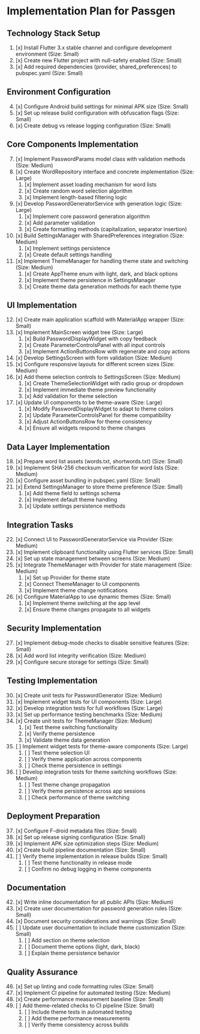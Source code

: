 # Implementation Plan for Passgen

## Technology Stack Setup
1. [x] Install Flutter 3.x stable channel and configure development environment (Size: Small)
2. [x] Create new Flutter project with null-safety enabled (Size: Small)
3. [x] Add required dependencies (provider, shared_preferences) to pubspec.yaml (Size: Small)

## Environment Configuration
4. [x] Configure Android build settings for minimal APK size (Size: Small)
5. [x] Set up release build configuration with obfuscation flags (Size: Small)
6. [x] Create debug vs release logging configuration (Size: Small)

## Core Components Implementation
7. [x] Implement PasswordParams model class with validation methods (Size: Medium)
8. [x] Create WordRepository interface and concrete implementation (Size: Large)
   1. [x] Implement asset loading mechanism for word lists
   2. [x] Create random word selection algorithm
   3. [x] Implement length-based filtering logic
9. [x] Develop PasswordGeneratorService with generation logic (Size: Large)
   1. [x] Implement core password generation algorithm
   2. [x] Add parameter validation
   3. [x] Create formatting methods (capitalization, separator insertion)
10. [x] Build SettingsManager with SharedPreferences integration (Size: Medium)
    1. [x] Implement settings persistence
    2. [x] Create default settings handling
11. [x] Implement ThemeManager for handling theme state and switching (Size: Medium)
    1. [x] Create AppTheme enum with light, dark, and black options
    2. [x] Implement theme persistence in SettingsManager
    3. [x] Create theme data generation methods for each theme type

## UI Implementation
12. [x] Create main application scaffold with MaterialApp wrapper (Size: Small)
13. [x] Implement MainScreen widget tree (Size: Large)
    1. [x] Build PasswordDisplayWidget with copy feedback
    2. [x] Create ParameterControlsPanel with all input controls
    3. [x] Implement ActionButtonsRow with regenerate and copy actions
14. [x] Develop SettingsScreen with form validation (Size: Medium)
15. [x] Configure responsive layouts for different screen sizes (Size: Medium)
16. [x] Add theme selection controls to SettingsScreen (Size: Medium)
    1. [x] Create ThemeSelectionWidget with radio group or dropdown
    2. [x] Implement immediate theme preview functionality
    3. [x] Add validation for theme selection
17. [x] Update UI components to be theme-aware (Size: Large)
    1. [x] Modify PasswordDisplayWidget to adapt to theme colors
    2. [x] Update ParameterControlsPanel for theme compatibility
    3. [x] Adjust ActionButtonsRow for theme consistency
    4. [x] Ensure all widgets respond to theme changes

## Data Layer Implementation
18. [x] Prepare word list assets (words.txt, shortwords.txt) (Size: Small)
19. [x] Implement SHA-256 checksum verification for word lists (Size: Medium)
20. [x] Configure asset bundling in pubspec.yaml (Size: Small)
21. [x] Extend SettingsManager to store theme preference (Size: Small)
    1. [x] Add theme field to settings schema
    2. [x] Implement default theme handling
    3. [x] Update settings persistence methods

## Integration Tasks
22. [x] Connect UI to PasswordGeneratorService via Provider (Size: Medium)
23. [x] Implement clipboard functionality using Flutter services (Size: Small)
24. [x] Set up state management between screens (Size: Medium)
25. [x] Integrate ThemeManager with Provider for state management (Size: Medium)
    1. [x] Set up Provider for theme state
    2. [x] Connect ThemeManager to UI components
    3. [x] Implement theme change notifications
26. [x] Configure MaterialApp to use dynamic themes (Size: Small)
    1. [x] Implement theme switching at the app level
    2. [x] Ensure theme changes propagate to all widgets

## Security Implementation
27. [x] Implement debug-mode checks to disable sensitive features (Size: Small)
28. [x] Add word list integrity verification (Size: Medium)
29. [x] Configure secure storage for settings (Size: Small)

## Testing Implementation
30. [x] Create unit tests for PasswordGenerator (Size: Medium)
31. [x] Implement widget tests for UI components (Size: Large)
32. [x] Develop integration tests for full workflows (Size: Large)
33. [x] Set up performance testing benchmarks (Size: Medium)
34. [x] Create unit tests for ThemeManager (Size: Medium)
    1. [x] Test theme switching functionality
    2. [x] Verify theme persistence
    3. [x] Validate theme data generation
35. [ ] Implement widget tests for theme-aware components (Size: Large)
    1. [ ] Test theme selection UI
    2. [ ] Verify theme application across components
    3. [ ] Check theme persistence in settings
36. [ ] Develop integration tests for theme switching workflows (Size: Medium)
    1. [ ] Test theme change propagation
    2. [ ] Verify theme persistence across app sessions
    3. [ ] Check performance of theme switching

## Deployment Preparation
37. [x] Configure F-droid metadata files (Size: Small)
38. [x] Set up release signing configuration (Size: Small)
39. [x] Implement APK size optimization steps (Size: Medium)
40. [x] Create build pipeline documentation (Size: Small)
41. [ ] Verify theme implementation in release builds (Size: Small)
    1. [ ] Test theme functionality in release mode
    2. [ ] Confirm no debug logging in theme components

## Documentation
42. [x] Write inline documentation for all public APIs (Size: Medium)
43. [x] Create user documentation for password generation rules (Size: Small)
44. [x] Document security considerations and warnings (Size: Small)
45. [ ] Update user documentation to include theme customization (Size: Small)
    1. [ ] Add section on theme selection
    2. [ ] Document theme options (light, dark, black)
    3. [ ] Explain theme persistence behavior

## Quality Assurance
46. [x] Set up linting and code formatting rules (Size: Small)
47. [x] Implement CI pipeline for automated testing (Size: Medium)
48. [x] Create performance measurement baseline (Size: Small)
49. [ ] Add theme-related checks to CI pipeline (Size: Small)
    1. [ ] Include theme tests in automated testing
    2. [ ] Add theme performance measurements
    3. [ ] Verify theme consistency across builds
